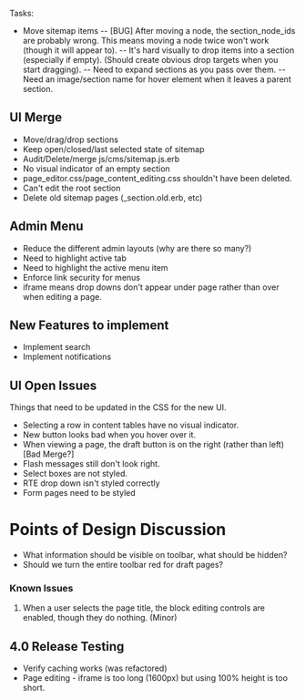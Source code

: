 Tasks:

- Move sitemap items
-- [BUG] After moving a node, the section_node_ids are probably wrong. This means moving a node twice won't work (though it will appear to).
-- It's hard visually to drop items into a section (especially if empty). (Should create obvious drop targets when you start dragging).
-- Need to expand sections as you pass over them.
-- Need an image/section name for hover element when it leaves a parent section.

## UI Merge

* Move/drag/drop sections
* Keep open/closed/last selected state of sitemap
* Audit/Delete/merge js/cms/sitemap.js.erb
* No visual indicator of an empty section
* page_editor.css/page_content_editing.css shouldn't have been deleted.
* Can't edit the root section
* Delete old sitemap pages (_section.old.erb, etc)

## Admin Menu
* Reduce the different admin layouts (why are there so many?)
* Need to highlight active tab
* Need to highlight the active menu item
* Enforce link security for menus
* iframe means drop downs don't appear under page rather than over when editing a page.

## New Features to implement

* Implement search
* Implement notifications

## UI Open Issues

Things that need to be updated in the CSS for the new UI.

* Selecting a row in content tables have no visual indicator.
* New button looks bad when you hover over it.
* When viewing a page, the draft button is on the right (rather than left) [Bad Merge?]
* Flash messages still don't look right.
* Select boxes are not styled.
* RTE drop down isn't styled correctly
* Form pages need to be styled



# Points of Design Discussion

* What information should be visible on toolbar, what should be hidden?
* Should we turn the entire toolbar red for draft pages?

### Known Issues

1. When a user selects the page title, the block editing controls are enabled, though they do nothing. (Minor)

## 4.0 Release Testing

* Verify caching works (was refactored)
* Page editing - iframe is too long (1600px) but using 100% height is too short.

